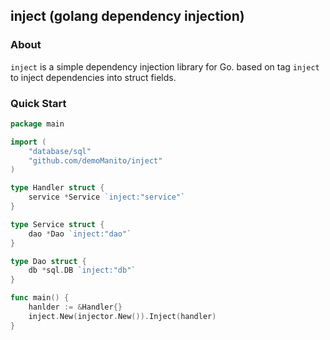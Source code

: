 ## inject (golang dependency injection)

### About

`inject` is a simple dependency injection library for Go. based on tag `inject` to inject dependencies into struct fields.

### Quick Start

```go
package main

import (
    "database/sql"
    "github.com/demoManito/inject"
)

type Handler struct {
	service *Service `inject:"service"`
}

type Service struct {
	dao *Dao `inject:"dao"`
}

type Dao struct {
    db *sql.DB `inject:"db"`
}

func main() {
	hanlder := &Handler{}
	inject.New(injector.New()).Inject(handler)
}
```
